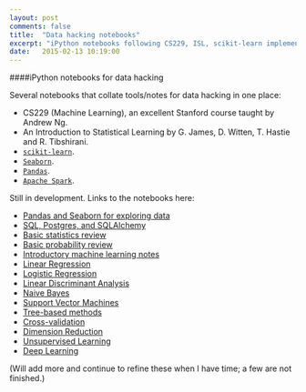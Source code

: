 ```yaml
---
layout: post
comments: false
title:  "Data hacking notebooks"
excerpt: "iPython notebooks following CS229, ISL, scikit-learn implementations."
date:   2015-02-13 10:19:00
---
```


####iPython notebooks for data hacking

Several notebooks that collate tools/notes for data hacking in one place:

* CS229 (Machine Learning), an excellent Stanford course taught by Andrew Ng.
* An Introduction to Statistical Learning by G. James, D. Witten, T. Hastie and R. Tibshirani.
* [`scikit-learn`](http://scikit-learn.org/stable/).
* [`Seaborn`](http://stanford.edu/~mwaskom/software/seaborn/).
* [`Pandas`](http://pandas.pydata.org/).
* [`Apache Spark`](https://spark.apache.org/).

Still in development. Links to the notebooks here:

* [Pandas and Seaborn for exploring data](http://nbviewer.ipython.org/github/lmart999/GIS/blob/master/SF_GIS_Crime.ipynb)
* [SQL, Postgres, and SQLAlchemy](http://nbviewer.ipython.org/github/lmart999/CS229_ISL/blob/master/SQL.ipynb)
* [Basic statistics review](http://nbviewer.ipython.org/github/lmart999/CS229_ISL/blob/master/Statistics.ipynb)
* [Basic probability review](http://nbviewer.ipython.org/github/lmart999/CS229_ISL/blob/master/Probability.ipynb)
* [Introductory machine learning notes](http://nbviewer.ipython.org/github/lmart999/CS229_ISL/blob/master/Intro%20and%20Philosophy.ipynb)
* [Linear Regression](http://nbviewer.ipython.org/github/lmart999/CS229_ISL/blob/master/Linear%20Regression.ipynb)
* [Logistic Regression](http://nbviewer.ipython.org/github/lmart999/CS229_ISL/blob/master/Logistic%20Regression.ipynb)
* [Linear Discriminant Analysis](http://nbviewer.ipython.org/github/lmart999/CS229_ISL/blob/master/Linear%20Discriminant%20Analysis.ipynb)
* [Naive Bayes](http://nbviewer.ipython.org/github/lmart999/CS229_ISL/blob/master/Naive%20Bayes.ipynb)
* [Support Vector Machines](http://nbviewer.ipython.org/github/lmart999/CS229_ISL/blob/master/SVMs.ipynb)
* [Tree-based methods](http://nbviewer.ipython.org/github/lmart999/CS229_ISL/blob/master/Tree-based%20methods.ipynb)
* [Cross-validation](http://nbviewer.ipython.org/github/lmart999/CS229_ISL/blob/master/Cross-validation.ipynb)
* [Dimension Reduction](http://nbviewer.ipython.org/github/lmart999/CS229_ISL/blob/master/Dimension%20Reduction.ipynb)
* [Unsupervised Learning](http://nbviewer.ipython.org/github/lmart999/CS229_ISL/blob/master/Unsupervised%20learning.ipynb)
* [Deep Learning](http://nbviewer.ipython.org/github/lmart999/CS229_ISL/blob/master/Deep%20Learning.ipynb)

(Will add more and continue to refine these when I have time; a few are not finished.)